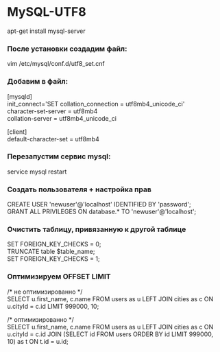 # MySQL-UTF8

apt-get install mysql-server

### После установки создадим файл:

vim /etc/mysql/conf.d/utf8_set.cnf

### Добавим в файл:

[mysqld]  
init_connect='SET collation_connection = utf8mb4_unicode_ci'  
character-set-server = utf8mb4  
collation-server = utf8mb4_unicode_ci  

[client]  
default-character-set = utf8mb4  

### Перезапустим сервис mysql:

service mysql restart

### Создать пользователя + настройка прав

CREATE USER 'newuser'@'localhost' IDENTIFIED BY 'password';  
GRANT ALL PRIVILEGES ON database.* TO 'newuser'@'localhost';  

### Очистить таблицу, привязанную к другой таблице

SET FOREIGN_KEY_CHECKS = 0;  
TRUNCATE table $table_name;  
SET FOREIGN_KEY_CHECKS = 1;  

### Оптимизируем OFFSET LIMIT

/* не оптимизированно */  
SELECT u.first_name, c.name FROM users as u LEFT JOIN cities as c ON u.cityId = c.id LIMIT 999000, 10;  

/* оптимизированно */  
SELECT u.first_name, c.name FROM users as u LEFT JOIN cities as c ON u.cityId = c.id JOIN (SELECT id FROM users ORDER BY id LIMIT 999000, 10) as t ON t.id = u.id;  
